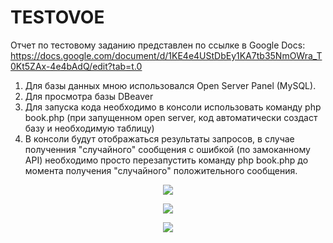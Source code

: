 # TESTOVOE
Отчет по тестовому заданию представлен по ссылке в Google Docs: https://docs.google.com/document/d/1KE4e4UStDbEy1KA7tb35NmOWra_T0Kt5ZAx-4e4bAdQ/edit?tab=t.0
1. Для базы данных мною использовался Open Server Panel (MySQL).
2. Для просмотра базы DBeaver
3. Для запуска кода необходимо в консоли использовать команду php book.php (при запущенном open server, код автоматически создаст базу и необходимую таблицу)
4. В консоли будут отображаться результаты запросов, в случае полученния "случайного" сообщения с ошибкой (по замоканному API) необходимо просто перезапустить команду php book.php до момента получения "случайного" положительного сообщения.
<p align="center">
  <img  src="https://github.com/user-attachments/assets/ecf425e2-9ee5-4bf3-bc6a-19119995bb6b">
</p>
<p align="center">
  <img  src="https://github.com/user-attachments/assets/a90f5f31-7338-4b1e-b634-dbcbaf833b6a">
</p>
<p align="center">
  <img  src="https://github.com/user-attachments/assets/1b953ec2-68c6-47d2-b615-95626664fe43">
</p>

